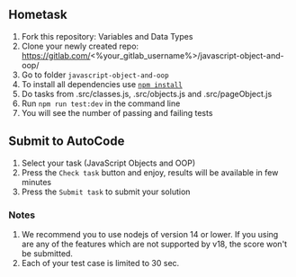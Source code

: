 ## Hometask

1. Fork this repository: Variables and Data Types
5. Clone your newly created repo: https://gitlab.com/<%your_gitlab_username%>/javascript-object-and-oop/
6. Go to folder `javascript-object-and-oop`
7. To install all dependencies use [`npm install`](https://docs.npmjs.com/cli/install)
8. Do tasks from .src/classes.js, .src/objects.js and .src/pageObject.js
9. Run `npm run test:dev` in the command line
7. You will see the number of passing and failing tests

## Submit to AutoCode
1. Select your task (JavaScript Objects and OOP)
2. Press the `Check task` button and enjoy, results will be available in few minutes
3. Press the `Submit task` to submit your solution

### Notes
1. We recommend you to use nodejs of version 14 or lower. If you using are any of the features which are not supported by v18, the score won't be submitted.
2. Each of your test case is limited to 30 sec.
